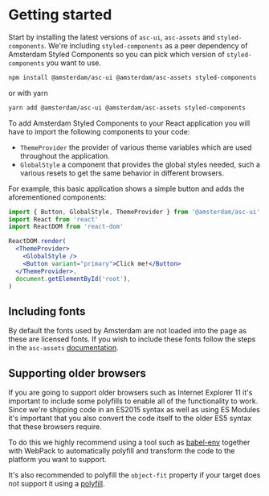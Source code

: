 # Getting started

Start by installing the latest versions of `asc-ui`, `asc-assets` and `styled-components`. We're including `styled-components` as a peer dependency of Amsterdam Styled Components so you can pick which version of `styled-components` you want to use.

```bash
npm install @amsterdam/asc-ui @amsterdam/asc-assets styled-components
```

or with yarn

```bash
yarn add @amsterdam/asc-ui @amsterdam/asc-assets styled-components
```

To add Amsterdam Styled Components to your React application you will have to import the following components to your code:

- `ThemeProvider` the provider of various theme variables which are used throughout the application.
- `GlobalStyle` a component that provides the global styles needed, such a various resets to get the same behavior in different browsers.

For example, this basic application shows a simple button and adds the aforementioned components:

```jsx
import { Button, GlobalStyle, ThemeProvider } from '@amsterdam/asc-ui'
import React from 'react'
import ReactDOM from 'react-dom'

ReactDOM.render(
  <ThemeProvider>
    <GlobalStyle />
    <Button variant="primary">Click me!</Button>
  </ThemeProvider>,
  document.getElementById('root'),
)
```

## Including fonts

By default the fonts used by Amsterdam are not loaded into the page as these are licensed fonts. If you wish to include these fonts follow the steps in the `asc-assets` [documentation](/packages/asc-assets/README.md#Fonts).

## Supporting older browsers

If you are going to support older browsers such as Internet Explorer 11 it's important to include some polyfills to enable all of the functionality to work. Since we're shipping code in an ES2015 syntax as well as using ES Modules it's important that you also convert the code itself to the older ES5 syntax that these browsers require.

To do this we highly recommend using a tool such as [babel-env](https://babeljs.io/docs/en/babel-preset-env) together with WebPack to automatically polyfill and transform the code to the platform you want to support.

It's also recommended to polyfill the `object-fit` property if your target does not support it using a [polyfill](https://www.npmjs.com/package/objectFitPolyfill).
